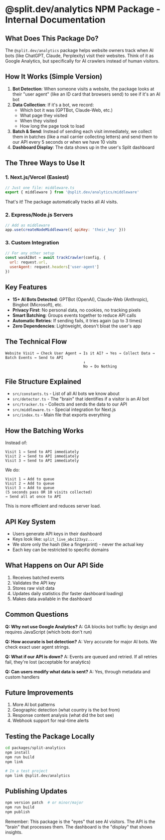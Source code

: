 # @split.dev/analytics NPM Package - Internal Documentation

## What Does This Package Do?

The `@split.dev/analytics` package helps website owners track when AI bots (like ChatGPT, Claude, Perplexity) visit their websites. Think of it as Google Analytics, but specifically for AI crawlers instead of human visitors.

## How It Works (Simple Version)

1. **Bot Detection**: When someone visits a website, the package looks at their "user agent" (like an ID card that browsers send) to see if it's an AI bot
2. **Data Collection**: If it's a bot, we record:
   - Which bot it was (GPTBot, Claude-Web, etc.)
   - What page they visited
   - When they visited
   - How long the page took to load
3. **Batch & Send**: Instead of sending each visit immediately, we collect them in batches (like a mail carrier collecting letters) and send them to our API every 5 seconds or when we have 10 visits
4. **Dashboard Display**: The data shows up in the user's Split dashboard

## The Three Ways to Use It

### 1. Next.js/Vercel (Easiest)
```javascript
// Just one file: middleware.ts
export { middleware } from '@split.dev/analytics/middleware'
```
That's it! The package automatically tracks all AI visits.

### 2. Express/Node.js Servers
```javascript
// Add as middleware
app.use(createNodeMiddleware({ apiKey: 'their_key' }))
```

### 3. Custom Integration
```javascript
// For any other setup
const wasAIBot = await trackCrawler(config, {
  url: request.url,
  userAgent: request.headers['user-agent']
})
```

## Key Features

- **15+ AI Bots Detected**: GPTBot (OpenAI), Claude-Web (Anthropic), Bingbot (Microsoft), etc.
- **Privacy First**: No personal data, no cookies, no tracking pixels
- **Smart Batching**: Groups events together to reduce API calls
- **Automatic Retries**: If sending fails, it tries again (up to 3 times)
- **Zero Dependencies**: Lightweight, doesn't bloat the user's app

## The Technical Flow

```
Website Visit → Check User Agent → Is it AI? → Yes → Collect Data → Batch Events → Send to API
                                   ↓
                                   No → Do Nothing
```

## File Structure Explained

- `src/constants.ts` - List of all AI bots we know about
- `src/detector.ts` - The "brain" that identifies if a visitor is an AI bot
- `src/tracker.ts` - Collects and sends the data to our API
- `src/middleware.ts` - Special integration for Next.js
- `src/index.ts` - Main file that exports everything

## How the Batching Works

Instead of:
```
Visit 1 → Send to API immediately
Visit 2 → Send to API immediately  
Visit 3 → Send to API immediately
```

We do:
```
Visit 1 → Add to queue
Visit 2 → Add to queue
Visit 3 → Add to queue
(5 seconds pass OR 10 visits collected)
→ Send all at once to API
```

This is more efficient and reduces server load.

## API Key System

- Users generate API keys in their dashboard
- Keys look like: `split_live_abc123xyz...`
- We store only the hash (like a fingerprint) - never the actual key
- Each key can be restricted to specific domains

## What Happens on Our API Side

1. Receives batched events
2. Validates the API key
3. Stores raw visit data
4. Updates daily statistics (for faster dashboard loading)
5. Makes data available in the dashboard

## Common Questions

**Q: Why not use Google Analytics?**
A: GA blocks bot traffic by design and requires JavaScript (which bots don't run)

**Q: How accurate is bot detection?**
A: Very accurate for major AI bots. We check exact user agent strings.

**Q: What if our API is down?**
A: Events are queued and retried. If all retries fail, they're lost (acceptable for analytics)

**Q: Can users modify what data is sent?**
A: Yes, through metadata and custom handlers

## Future Improvements

1. More AI bot patterns
2. Geographic detection (what country is the bot from)
3. Response content analysis (what did the bot see)
4. Webhook support for real-time alerts

## Testing the Package Locally

```bash
cd packages/split-analytics
npm install
npm run build
npm link

# In a test project
npm link @split.dev/analytics
```

## Publishing Updates

```bash
npm version patch  # or minor/major
npm run build
npm publish
```

Remember: This package is the "eyes" that see AI visitors. The API is the "brain" that processes them. The dashboard is the "display" that shows insights. 
